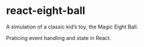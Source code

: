 # react-eight-ball
A simulation of a classic kid’s toy, the Magic Eight Ball.

Praticing event handling and state in React. 

